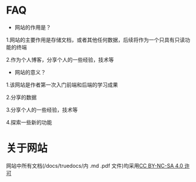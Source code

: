 # FAQ     

- 网站的作用是？

1.网站的主要作用是存储文档，或者其他任何数据，后续将作为一个只具有只读功能的终端
  
2.作为个人博客，分享个人的一些经验，技术等    


- 网站的意义？

1.该网站是作者第一次入门前端和后端的学习成果
  
2.分享的数据    

3.分享个人的一些经验，技术等    

4.探索一些新的功能    


# 关于网站 
网站中所有文档(/docs/truedocs/内 .md .pdf 文件)均采用[CC BY-NC-SA 4.0 许可](https://creativecommons.org/licenses/by-nc/4.0/legalcode.txt) 

